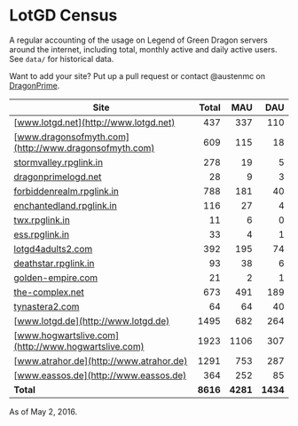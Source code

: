 # LotGD Census
A regular accounting of the usage on Legend of Green Dragon servers around the internet, including total, monthly active and daily active users. See `data/` for historical data.

Want to add your site? Put up a pull request or contact @austenmc on [DragonPrime](http://dragonprime.net).


Site | Total | MAU | DAU
--- | ---:| ---:| ---:
[www.lotgd.net](http://www.lotgd.net)|437|337|110
[www.dragonsofmyth.com](http://www.dragonsofmyth.com)|609|115|18
[stormvalley.rpglink.in](http://stormvalley.rpglink.in)|278|19|5
[dragonprimelogd.net](http://dragonprimelogd.net)|28|9|3
[forbiddenrealm.rpglink.in](http://forbiddenrealm.rpglink.in)|788|181|40
[enchantedland.rpglink.in](http://enchantedland.rpglink.in)|116|27|4
[twx.rpglink.in](http://twx.rpglink.in)|11|6|0
[ess.rpglink.in](http://ess.rpglink.in)|33|4|1
[lotgd4adults2.com](http://lotgd4adults2.com)|392|195|74
[deathstar.rpglink.in](http://deathstar.rpglink.in)|93|38|6
[golden-empire.com](http://golden-empire.com)|21|2|1
[the-complex.net](http://the-complex.net)|673|491|189
[tynastera2.com](http://tynastera2.com)|64|64|40
[www.lotgd.de](http://www.lotgd.de)|1495|682|264
[www.hogwartslive.com](http://www.hogwartslive.com)|1923|1106|307
[www.atrahor.de](http://www.atrahor.de)|1291|753|287
[www.eassos.de](http://www.eassos.de)|364|252|85
**Total**|**8616**|**4281**|**1434**

As of May 2, 2016.
